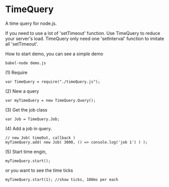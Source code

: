 # TimeQuery
A time query for node.js.

If you need to use a lot of 'setTimeout' function. Use TimeQuery to reduce your server's load. TimeQuery only need one 'setInterval' function to imitate all 'setTimeout'.

How to start demo, you can see a simple demo

```
babel-node demo.js
```

(1) Require

```
var TimeQuery = require("./timeQuery.js");
```

(2) New a query

```
var myTimeQuery = new TimeQuery.Query();
```

(3) Get the job class

```
var Job = TimeQuery.Job;
```

(4) Add a job in query.

```
// new Job( timeOut, callback )
myTimeQuery.add( new Job( 3000, () => console.log('job 1') ) );
```

(5) Start time engin,

```
myTimeQuery.start();
```
or you want to see the time ticks

```
myTimeQuery.start(1); //show ticks, 100ms per each
```